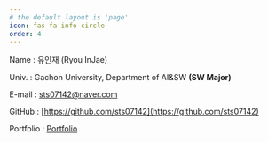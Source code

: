 ```yaml
---
# the default layout is 'page'
icon: fas fa-info-circle
order: 4
---
```


Name : 유인재 (Ryou InJae)

Univ. : Gachon University, Department of AI&SW <b>(SW Major)</b>

E-mail : [sts07142@naver.com](mailto:sts07142@naver.com)

GitHub : [https://github.com/sts07142](https://github.com/sts07142)

Portfolio :  [Portfolio](https://sts07142.github.io/posts/Portfolio/)